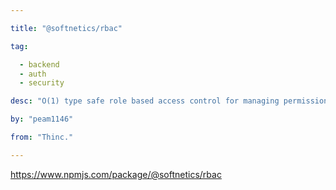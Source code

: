 ```yaml
---

title: "@softnetics/rbac" 

tag: 

  - backend
  - auth
  - security 

desc: "O(1) type safe role based access control for managing permissions and roles" 

by: "peam1146" 

from: "Thinc." 

---
```




https://www.npmjs.com/package/@softnetics/rbac 

